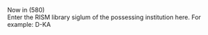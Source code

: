 Now in (580)  
Enter&nbsp;the RISM library&nbsp;siglum of the possessing institution here.&nbsp;For example:&nbsp;D-KA